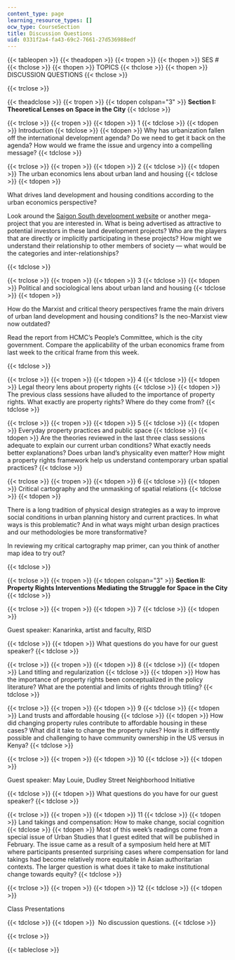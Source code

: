 ```yaml
---
content_type: page
learning_resource_types: []
ocw_type: CourseSection
title: Discussion Questions
uid: 0331f2a4-fa43-69c2-7661-27d536988edf
---
```


{{< tableopen >}}
{{< theadopen >}}
{{< tropen >}}
{{< thopen >}}
SES #
{{< thclose >}}
{{< thopen >}}
TOPICS
{{< thclose >}}
{{< thopen >}}
DISCUSSION QUESTIONS
{{< thclose >}}

{{< trclose >}}

{{< theadclose >}}
{{< tropen >}}
{{< tdopen colspan="3" >}}
**Section I: Theoretical Lenses on Space in the City**
{{< tdclose >}}

{{< trclose >}}
{{< tropen >}}
{{< tdopen >}}
1
{{< tdclose >}}
{{< tdopen >}}
Introduction
{{< tdclose >}}
{{< tdopen >}}
Why has urbanization fallen off the international development agenda? Do we need to get it back on the agenda? How would we frame the issue and urgency into a compelling message?
{{< tdclose >}}

{{< trclose >}}
{{< tropen >}}
{{< tdopen >}}
2
{{< tdclose >}}
{{< tdopen >}}
The urban economics lens about urban land and housing
{{< tdclose >}}
{{< tdopen >}}


What drives land development and housing conditions according to the urban economics perspective?

Look around the [Saigon South development website](http://www.saigonsouth.com) or another mega-project that you are interested in. What is being advertised as attractive to potential investors in these land development projects? Who are the players that are directly or implicitly participating in these projects? How might we understand their relationship to other members of society — what would be the categories and inter-relationships?


{{< tdclose >}}

{{< trclose >}}
{{< tropen >}}
{{< tdopen >}}
3
{{< tdclose >}}
{{< tdopen >}}
Political and sociological lens about urban land and housing
{{< tdclose >}}
{{< tdopen >}}


How do the Marxist and critical theory perspectives frame the main drivers of urban land development and housing conditions? Is the neo-Marxist view now outdated?

Read the report from HCMCʼs Peopleʼs Committee, which is the city government. Compare the applicability of the urban economics frame from last week to the critical frame from this week.


{{< tdclose >}}

{{< trclose >}}
{{< tropen >}}
{{< tdopen >}}
4
{{< tdclose >}}
{{< tdopen >}}
Legal theory lens about property rights
{{< tdclose >}}
{{< tdopen >}}
The previous class sessions have alluded to the importance of property rights. What exactly are property rights? Where do they come from?
{{< tdclose >}}

{{< trclose >}}
{{< tropen >}}
{{< tdopen >}}
5
{{< tdclose >}}
{{< tdopen >}}
Everyday property practices and public space
{{< tdclose >}}
{{< tdopen >}}
Are the theories reviewed in the last three class sessions adequate to explain our current urban conditions? What exactly needs better explanations? Does urban landʼs physicality even matter? How might a property rights framework help us understand contemporary urban spatial practices?
{{< tdclose >}}

{{< trclose >}}
{{< tropen >}}
{{< tdopen >}}
6
{{< tdclose >}}
{{< tdopen >}}
Critical cartography and the unmasking of spatial relations
{{< tdclose >}}
{{< tdopen >}}


There is a long tradition of physical design strategies as a way to improve social conditions in urban planning history and current practices. In what ways is this problematic? And in what ways might urban design practices and our methodologies be more transformative?

In reviewing my critical cartography map primer, can you think of another map idea to try out?


{{< tdclose >}}

{{< trclose >}}
{{< tropen >}}
{{< tdopen colspan="3" >}}
**Section II: Property Rights Interventions Mediating the Struggle for Space in the City**
{{< tdclose >}}

{{< trclose >}}
{{< tropen >}}
{{< tdopen >}}
7
{{< tdclose >}}
{{< tdopen >}}


Guest speaker: Kanarinka, artist and faculty, RISD


{{< tdclose >}}
{{< tdopen >}}
What questions do you have for our guest speaker?
{{< tdclose >}}

{{< trclose >}}
{{< tropen >}}
{{< tdopen >}}
8
{{< tdclose >}}
{{< tdopen >}}
Land titling and regularization
{{< tdclose >}}
{{< tdopen >}}
How has the importance of property rights been conceptualized in the policy literature? What are the potential and limits of rights through titling?
{{< tdclose >}}

{{< trclose >}}
{{< tropen >}}
{{< tdopen >}}
9
{{< tdclose >}}
{{< tdopen >}}
Land trusts and affordable housing
{{< tdclose >}}
{{< tdopen >}}
How did changing property rules contribute to affordable housing in these cases? What did it take to change the property rules? How is it differently possible and challenging to have community ownership in the US versus in Kenya?
{{< tdclose >}}

{{< trclose >}}
{{< tropen >}}
{{< tdopen >}}
10
{{< tdclose >}}
{{< tdopen >}}


Guest speaker: May Louie, Dudley Street Neighborhood Initiative


{{< tdclose >}}
{{< tdopen >}}
What questions do you have for our guest speaker?
{{< tdclose >}}

{{< trclose >}}
{{< tropen >}}
{{< tdopen >}}
11
{{< tdclose >}}
{{< tdopen >}}
Land takings and compensation: How to make change, social cognition
{{< tdclose >}}
{{< tdopen >}}
Most of this weekʼs readings come from a special issue of Urban Studies that I guest edited that will be published in February. The issue came as a result of a symposium held here at MIT where participants presented surprising cases where compensation for land takings had become relatively more equitable in Asian authoritarian contexts. The larger question is what does it take to make institutional change towards equity?
{{< tdclose >}}

{{< trclose >}}
{{< tropen >}}
{{< tdopen >}}
12
{{< tdclose >}}
{{< tdopen >}}


Class Presentations


{{< tdclose >}}
{{< tdopen >}}
 No discussion questions.
{{< tdclose >}}

{{< trclose >}}

{{< tableclose >}}
